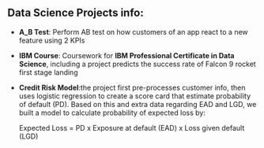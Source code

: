 ## Data Science Projects info:    
* **A_B Test**: Perform AB test on how customers of an app react to a new feature using 2 KPIs

* **IBM Course**: Coursework for **IBM Professional Certificate in Data Science**, including a  project predicts the success rate of Falcon 9 rocket first stage landing

* **Credit Risk Model**:the project first pre-processes customer info, then uses logistic  regression to create a score card that estimate probability of default (PD). Based on this and extra data regarding EAD and LGD, we built a model to calculate probability of expected loss by:

	Expected Loss = PD x Exposure at default (EAD) x Loss given default (LGD)
